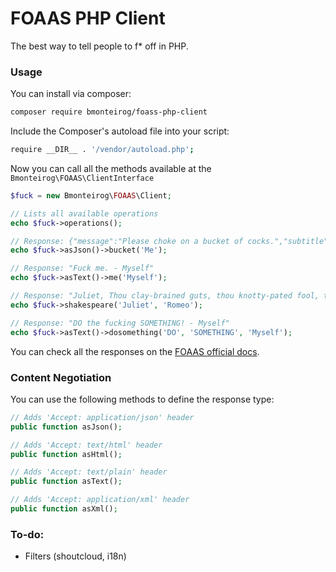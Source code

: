 # FOAAS PHP Client

The best way to tell people to f* off in PHP.

### Usage

You can install via composer:

```bash
composer require bmonteirog/foass-php-client
```

Include the Composer's autoload file into your script:
```bash
require __DIR__ . '/vendor/autoload.php';
```

Now you can call all the methods available at the `Bmonteirog\FOAAS\ClientInterface`

```php
$fuck = new Bmonteirog\FOAAS\Client;

// Lists all available operations
echo $fuck->operations();

// Response: {"message":"Please choke on a bucket of cocks.","subtitle":"- Me"}
echo $fuck->asJson()->bucket('Me');

// Response: "Fuck me. - Myself"
echo $fuck->asText()->me('Myself');

// Response: "Juliet, Thou clay-brained guts, thou knotty-pated fool, thou whoreson obscene greasy tallow-catch! - Romeo"
echo $fuck->shakespeare('Juliet', 'Romeo');

// Response: "DO the fucking SOMETHING! - Myself"
echo $fuck->asText()->dosomething('DO', 'SOMETHING', 'Myself');
```

You can check all the responses on the [FOAAS official docs](https://www.foaas.com/).

### Content Negotiation

You can use the following methods to define the response type:

```php
// Adds 'Accept: application/json' header
public function asJson();

// Adds 'Accept: text/html' header
public function asHtml();

// Adds 'Accept: text/plain' header
public function asText();

// Adds 'Accept: application/xml' header
public function asXml();
```

### To-do:

- Filters (shoutcloud, i18n)
